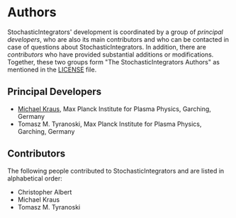 # Authors

StochasticIntegrators' development is coordinated by a group of *principal developers*, who are also its main contributors and who can be contacted in case of questions about StochasticIntegrators. In addition, there are *contributors* who have provided substantial additions or modifications. Together, these two groups form "The StochasticIntegrators Authors" as mentioned in the [LICENSE](LICENSE.md) file.

## Principal Developers

* [Michael Kraus](https://www.michael-kraus.org/),
  Max Planck Institute for Plasma Physics, Garching, Germany
* Tomasz M. Tyranoski,
  Max Planck Institute for Plasma Physics, Garching, Germany

## Contributors

The following people contributed to StochasticIntegrators and are listed in alphabetical order:

* Christopher Albert
* Michael Kraus
* Tomasz M. Tyranoski
